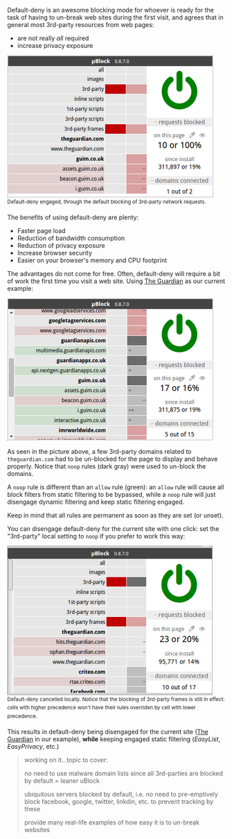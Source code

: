 Default-deny is an awesome blocking mode for whoever is ready for the task of having to un-break web sites during the first visit, and agrees that in general most 3rd-party resources from web pages:

- are not really _all_ required
- increase privacy exposure

![Default-deny](https://raw.githubusercontent.com/gorhill/uBlock/master/doc/img/df-dd-01.png)<br>
<sup>Default-deny engaged, through the default blocking of 3rd-party network requests.</sup>

The benefits of using default-deny are plenty:

- Faster page load
- Reduction of bandwidth consumption
- Reduction of privacy exposure
- Increase browser security
- Easier on your browser's memory and CPU footprint

The advantages do not come for free. Often, default-deny will require a bit of work the first time you visit a web site. Using [The Guardian](http://www.theguardian.com/) as our current example:

![Default-deny](https://raw.githubusercontent.com/gorhill/uBlock/master/doc/img/df-dd-03.png)

As seen in the picture above, a few 3rd-party domains related to `theguardian.com` had to be un-blocked for the page to display and behave properly. Notice that `noop` rules (dark gray) were used to un-block the domains.

A `noop` rule is different than an `allow` rule (green): an `allow` rule will cause all block filters from static filtering to be bypassed, while a `noop` rule will just disengage dynamic filtering and keep static filtering engaged.

Keep in mind that all rules are permanent as soon as they are set (or unset).

You can disengage default-deny for the current site with one click: set the "3rd-party" local setting to `noop` if you prefer to work this way:

![Default-deny](https://raw.githubusercontent.com/gorhill/uBlock/master/doc/img/df-dd-02.png)<br>
<sup>Default-deny cancelled locally. Notice that the blocking of 3rd-party frames is still in effect: cells with higher precedence won't have their rules overriden by cell with lower precedence.</sup>

This results in default-deny being disengaged for the current site ([The Guardian](http://www.theguardian.com/) in our example), **while** keeping engaged static filtering (_EasyList_, _EasyPrivacy_, etc.)

> working on it.. topic to cover:
> 
> no need to use malware domain lists since all 3rd-parties are blocked by default = leaner uBlock
>
> ubiquitous servers blocked by default, i.e. no need to pre-emptively block facebook, google, twitter, linkdin, etc. to prevent tracking by these
>
> provide many real-life examples of how easy it is to un-break websites